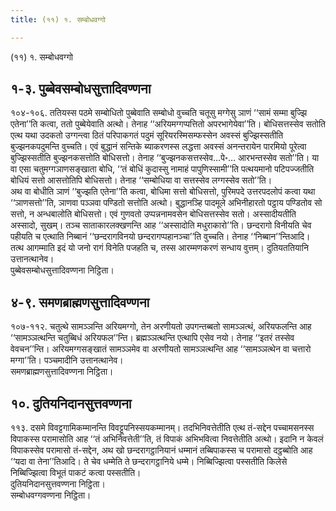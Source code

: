 ```yaml
---
title: (११) १. सम्बोधवग्गो

---
```

(११) १. सम्बोधवग्गो  


## १-३. पुब्बेवसम्बोधसुत्तादिवण्णना

१०४-१०६. ततियस्स पठमे सम्बोधितो पुब्बेवाति सम्बोधो वुच्चति चतूसु मग्गेसु ञाणं ‘‘सामं सम्मा बुज्झि एतेना’’ति कत्वा, ततो पुब्बेयेवाति अत्थो। तेनाह ‘‘अरियमग्गप्पत्तितो अपरभागेयेवा’’ति। बोधिसत्तस्सेव सतोति एत्थ यथा उदकतो उग्गन्त्वा ठितं परिपाकगतं पदुमं सूरियरस्मिसम्फस्सेन अवस्सं बुज्झिस्सतीति बुज्झनकपदुमन्ति वुच्चति। एवं बुद्धानं सन्तिके ब्याकरणस्स लद्धत्ता अवस्सं अनन्तरायेन पारमियो पूरेत्वा बुज्झिस्सतीति बुज्झनकसत्तोति बोधिसत्तो। तेनाह ‘‘बुज्झनकसत्तस्सेव…पे॰… आरभन्तस्सेव सतो’’ति। या वा एसा चतुमग्गञाणसङ्खाता बोधि, ‘‘तं बोधिं कुदास्सु नामाहं पापुणिस्सामी’’ति पत्थयमानो पटिपज्जतीति बोधियं सत्तो आसत्तोतिपि बोधिसत्तो। तेनाह ‘‘सम्बोधिया वा सत्तस्सेव लग्गस्सेव सतो’’ति।  
अथ वा बोधीति ञाणं ‘‘बुज्झति एतेना’’ति कत्वा, बोधिमा सत्तो बोधिसत्तो, पुरिमपदे उत्तरपदलोपं कत्वा यथा ‘‘ञाणसत्तो’’ति, ञाणवा पञ्ञवा पण्डितो सत्तोति अत्थो। बुद्धानञ्हि पादमूले अभिनीहारतो पट्ठाय पण्डितोव सो सत्तो, न अन्धबालोति बोधिसत्तो। एवं गुणवतो उप्पन्ननामवसेन बोधिसत्तस्सेव सतो। अस्सादीयतीति अस्सादो, सुखम्। तञ्च साताकारलक्खणन्ति आह ‘‘अस्सादोति मधुराकारो’’ति। छन्दरागो विनीयति चेव पहीयति च एत्थाति निब्बानं ‘‘छन्दरागविनयो छन्दरागप्पहानञ्चा’’ति वुच्चति। तेनाह ‘‘निब्बान’’न्तिआदि। तत्थ आगम्माति इदं यो जनो रागं विनेति पजहति च, तस्स आरम्मणकरणं सन्धाय वुत्तम्। दुतियततियानि उत्तानत्थानेव।  
पुब्बेवसम्बोधसुत्तादिवण्णना निट्ठिता।  


## ४-९. समणब्राह्मणसुत्तादिवण्णना

१०७-११२. चतुत्थे सामञ्ञन्ति अरियमग्गो, तेन अरणीयतो उपगन्तब्बतो सामञ्ञत्थं, अरियफलन्ति आह ‘‘सामञ्ञत्थन्ति चतुब्बिधं अरियफल’’न्ति। ब्रह्मञ्ञत्थन्ति एत्थापि एसेव नयो। तेनाह ‘‘इतरं तस्सेव वेवचन’’न्ति। अरियमग्गसङ्खातं सामञ्ञमेव वा अरणीयतो सामञ्ञत्थन्ति आह ‘‘सामञ्ञत्थेन वा चत्तारो मग्गा’’ति। पञ्चमादीनि उत्तानत्थानेव।  
समणब्राह्मणसुत्तादिवण्णना निट्ठिता।  


## १०. दुतियनिदानसुत्तवण्णना

११३. दसमे विवट्टगामिकम्मानन्ति विवट्टूपनिस्सयकम्मानम्। तदभिनिवत्तेतीति एत्थ तं-सद्देन पच्चामसनस्स विपाकस्स परामासोति आह ‘‘तं अभिनिवत्तेती’’ति, तं विपाकं अभिभवित्वा निवत्तेतीति अत्थो। इदानि न केवलं विपाकस्सेव परामासो तं-सद्देन, अथ खो छन्दरागट्ठानियानं धम्मानं तब्बिपाकस्स च परामासो दट्ठब्बोति आह ‘‘यदा वा तेना’’तिआदि। ते चेव धम्मेति ते छन्दरागट्ठानिये धम्मे। निब्बिज्झित्वा पस्सतीति किलेसे निब्बिज्झित्वा विभूतं पाकटं कत्वा पस्सतीति।  
दुतियनिदानसुत्तवण्णना निट्ठिता।  
सम्बोधवग्गवण्णना निट्ठिता।  